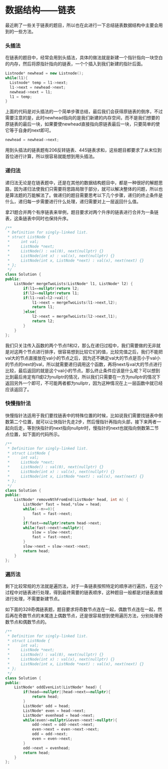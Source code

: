 # 数据结构——链表

最近刷了一些关于链表的题目，所以也在此进行一下总结链表数据结构中主要会用到的一些方法。

### 头插法

在链表的题目中，经常会用到头插法，具体的做法就是新建一个指针指向一块空白的内存，然后将原指针指向的链表，一个个插入到我们新建的指针后面。

```cpp
Listnode* newhead = new Listnode();
while(l1){
  Listnode* temp = l1->next;
  l1->next = newhead->next;
  newhead->next = l1;
  l1 = temp;
}
```

上面的代码是对头插法的一个简单步骤总结，最后我们会获得原链表的倒序，不过需要注意的是，此时newhead指向的是我们新建的内存空间，而不是我们想要的原链表的最后一块，如果要使newhead直接指向原链表最后一块，只要简单的使它等于自身的next即可。

```cpp
newhead = newhead->next;
```

用到头插法的链表题有206反转链表、445链表求和，这些题目都要求了从末位到首位进行计算，所以很容易就能想到用头插法。

### 递归法

递归法无论是在链表题中，还是在其他的数据结构题目中，都是一种很好的解题思路，因为递归法使我们只需要将思路局限于部分，就可以解决整体的问题，所以也是算法题的万能解法了。做递归的题目需要思考以下几个步骤，递归的终止条件是什么，递归每一步需要进行什么处理，递归需要对上一层返回什么值。

拿21题合并两个有序链表来举例，题目要求对两个升序的链表进行合并为一条链表，这条链表中同时也保持升序。

```cpp
/**
 * Definition for singly-linked list.
 * struct ListNode {
 *     int val;
 *     ListNode *next;
 *     ListNode() : val(0), next(nullptr) {}
 *     ListNode(int x) : val(x), next(nullptr) {}
 *     ListNode(int x, ListNode *next) : val(x), next(next) {}
 * };
 */
class Solution {
public:
    ListNode* mergeTwoLists(ListNode* l1, ListNode* l2) {
        if(l1==nullptr)return l2;
        if(l2==nullptr)return l1;
        if(l1->val<l2->val){
            l1->next = mergeTwoLists(l1->next,l2);
            return l1;
        }else{
            l2->next = mergeTwoLists(l2->next,l1);
            return l2;
        }
    }
};
```

我们只关注传入函数的两个节点l1和l2，那么在递归过程中，我们需要做的无非就是对这两个节点进行排序，很容易想到比较它们的值，比较完值之后，我们不能把val大的节点直接放在val小的节点之后，因为还不确定val大的节点是否小于val小的节点的next的val，所以就需要递归调用这个函数，再将next与val大的节点进行比较，最后返回的就是这个val小的节点。那么终止条件应该是什么呢？可以想到比到最后肯定有l1或l2为nullptr的情况，所以我们只需要在一方为nullptr的情况下返回另外一个即可，不可能两者都为nullptr，因为这种情况在上一层函数中就已经应该返回了。

### 快慢指针法

快慢指针法适用于我们要找链表中的特殊位置的时候，比如说我们需要找链表中倒数第二个位置，就可以让快指针先走2步，然后慢指针再指向头部，接下来两者一起向后走，等到快指针的next指向nullptr时，慢指针的next也就指向倒数第二节点位置，如下面的代码所示。

```cpp
/**
 * Definition for singly-linked list.
 * struct ListNode {
 *     int val;
 *     ListNode *next;
 *     ListNode() : val(0), next(nullptr) {}
 *     ListNode(int x) : val(x), next(nullptr) {}
 *     ListNode(int x, ListNode *next) : val(x), next(next) {}
 * };
 */
class Solution {
public:
    ListNode* removeNthFromEnd(ListNode* head, int n) {
        ListNode* fast = head,*slow = head;
        while(--n>=0){
            fast = fast->next;
        }
        if(fast==nullptr)return head->next;
        while(fast->next!=nullptr){
            slow = slow->next;
            fast = fast->next;
        }
        slow->next = slow->next->next;
        return head;
    }
};
```

### 遍历法

剩下比较常规的方法就是遍历法，对于一条链表按照特定的顺序进行遍历，在这个过程中对链表进行处理，得到最终需要的链表顺序，这种题目一般都是对链表直接进行处理，不需要新建节点。

如下面的328奇偶链表题，题目要求将奇数节点连在一起，偶数节点连在一起，然后再在奇数节点的末尾连上偶数节点，还是很容易想到使用遍历方法，分别处理奇数节点和偶数节点的。

```cpp
/**
 * Definition for singly-linked list.
 * struct ListNode {
 *     int val;
 *     ListNode *next;
 *     ListNode() : val(0), next(nullptr) {}
 *     ListNode(int x) : val(x), next(nullptr) {}
 *     ListNode(int x, ListNode *next) : val(x), next(next) {}
 * };
 */
class Solution {
public:
    ListNode* oddEvenList(ListNode* head) {
        if(head==nullptr||head->next==nullptr){
            return head;
        }
        ListNode* odd = head;
        ListNode* even = head->next;
        ListNode* evenhead = head->next;
        while(even!=nullptr&&even->next!=nullptr){
            odd->next = odd->next->next;
            even->next = even->next->next;
            odd = odd->next;
            even = even->next;
        }
        odd->next = evenhead;
        return head;
    }
};
```

